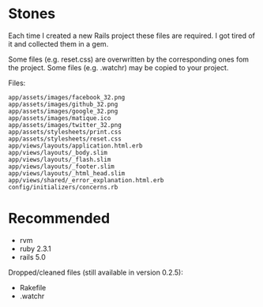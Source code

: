 Stones
======

Each time I created a new Rails project these files are required.
I got tired of it and collected them in a gem.

Some files (e.g. reset.css) are overwritten by the corresponding ones fom the project.
Some files (e.g. .watchr) may be copied to your project.


Files:

    app/assets/images/facebook_32.png
    app/assets/images/github_32.png
    app/assets/images/google_32.png
    app/assets/images/matique.ico
    app/assets/images/twitter_32.png
    app/assets/stylesheets/print.css
    app/assets/stylesheets/reset.css
    app/views/layouts/application.html.erb
    app/views/layouts/_body.slim
    app/views/layouts/_flash.slim
    app/views/layouts/_footer.slim
    app/views/layouts/_html_head.slim
    app/views/shared/_error_explanation.html.erb
    config/initializers/concerns.rb


Recommended
===========

- rvm
- ruby 2.3.1
- rails 5.0

Dropped/cleaned files (still available in version 0.2.5):

- Rakefile
- .watchr
